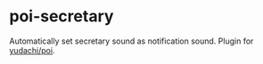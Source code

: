 # poi-secretary
Automatically set secretary sound as notification sound.
Plugin for [yudachi/poi](https://github.com/yudachi/poi).
